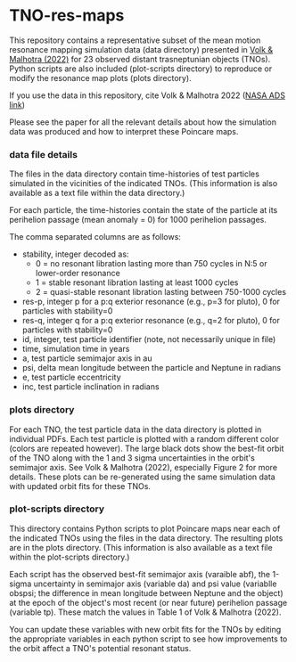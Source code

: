 # TNO-res-maps

This repository contains a representative subset of the mean motion resonance mapping 
simulation data (data directory) presented in [Volk & Malhotra (2022)](https://arxiv.org/abs/2208.02248) for 23 observed 
distant trasneptunian objects (TNOs). Python scripts are also included (plot-scripts 
directory) to reproduce or modify the resonance map plots (plots directory). 

If you use the data in this repository, cite Volk & Malhotra 2022 ([NASA ADS link]( 
https://ui.adsabs.harvard.edu/abs/2022arXiv220802248V/abstract))

Please see the paper for all the relevant details about how the simulation data was 
produced and how to interpret these Poincare maps.

### data file details

The files in the data directory contain time-histories of test particles
simulated in the vicinities of the indicated TNOs. (This information is also
available as a text file within the data directory.)

For each particle, the time-histories contain the state of the particle
at its perihelion passage (mean anomaly = 0) for 1000 perihelion passages.

The comma separated columns are as follows:
- stability, integer decoded as: 
  - 0 = no resonant libration lasting more than 750 cycles in N:5 or 
                  lower-order resonance
  - 1 = stable resonant libration lasting at least 1000 cycles
  - 2 = quasi-stable resonant libration lasting between 750-1000 cycles
- res-p, integer p for a p:q exterior resonance (e.g., p=3 for pluto), 0 for particles with stability=0
- res-q, integer q for a p:q exterior resonance (e.g., q=2 for pluto), 0 for particles with stability=0
- id, integer, test particle identifier (note, not necessarily unique in file)
- time, simulation time in years 
- a, test particle semimajor axis in au 
- psi, delta mean longitude between the particle and Neptune in radians 
- e, test particle eccentricity 
- inc, test particle inclination in radians

### plots directory

For each TNO, the test particle data in the data directory is plotted in individual PDFs.
Each test particle is plotted with a random different color (colors are repeated however).
The large black dots show the best-fit orbit of the TNO along with the 1 and 3 sigma 
uncertainties in the orbit's semimajor axis. See Volk & Malhotra (2022), especially Figure
2 for more details. These plots can be re-generated using the same simulation data with
updated orbit fits for these TNOs.

### plot-scripts directory

This directory contains Python scripts to plot Poincare maps near each of the indicated TNOs
using the files in the data directory. The resulting plots are in the plots directory.
(This information is also available as a text file within the plot-scripts directory.)

Each script has the observed best-fit semimajor axis (varaible abf), the 1-sigma uncertainty in 
semimajor axis (variable da) and psi value (variablle obspsi; the difference in mean longitude 
between Neptune and the object) at the epoch of the object's most recent (or near future) perihelion 
passage (variable tp). These match the values in Table 1 of Volk & Malhotra (2022).


You can update these variables with new orbit fits for the TNOs by editing the appropriate variables 
in each python script to see how improvements to the orbit affect a TNO's potential resonant status. 
